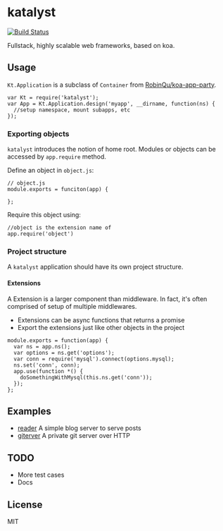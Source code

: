 # katalyst

[![Build Status](https://travis-ci.org/RobinQu/katalyst.svg)](https://travis-ci.org/RobinQu/katalyst)


Fullstack, highly scalable web frameworks, based on koa.

## Usage

`Kt.Application` is a subclass of `Container` from [RobinQu/koa-app-party](https://github.com/RobinQu/koa-app-party).

```
var Kt = require('katalyst');
var App = Kt.Application.design('myapp', __dirname, function(ns) {
  //setup namespace, mount subapps, etc
});
```

### Exporting objects

`katalyst` introduces the notion of home root. Modules or objects can be accessed by `app.require` method.

Define an object in `object.js`:

```
// object.js
module.exports = funciton(app) {

};
```

Require this object using:

```
//object is the extension name of
app.require('object')
```

### Project structure

A `katalyst` application should have its own project structure.

#### Extensions

A Extension is a larger component than middleware. In fact, it's often comprised of setup of multiple middlewares.

* Extensions can be async functions that returns a promise
* Export the extensions just like other objects in the project

```
module.exports = function(app) {
  var ns = app.ns();
  var options = ns.get('options');
  var conn = require('mysql').connect(options.mysql);
  ns.set('conn', conn);
  app.use(function *() {
    doSomethingWithMysql(this.ns.get('conn'));
  });
};
```

## Examples

* [reader](samples/reader) A simple blog server to serve posts
* [giterver](samples/gitserver) A private git server over HTTP

## TODO

* More test cases
* Docs

## License

MIT
